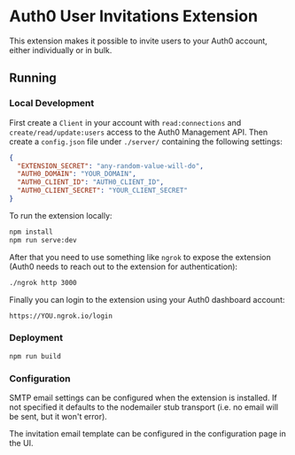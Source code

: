# Auth0 User Invitations Extension

This extension makes it possible to invite users to your Auth0 account, either individually or in bulk.

## Running

### Local Development

First create a `Client` in your account with `read:connections` and `create/read/update:users` access to the Auth0 Management API. Then create a `config.json` file under `./server/` containing the following settings:

```json
{
  "EXTENSION_SECRET": "any-random-value-will-do",
  "AUTH0_DOMAIN": "YOUR_DOMAIN",
  "AUTH0_CLIENT_ID": "AUTH0_CLIENT_ID",
  "AUTH0_CLIENT_SECRET": "YOUR_CLIENT_SECRET"
}
```

To run the extension locally:

```bash
npm install
npm run serve:dev
```

After that you need to use something like `ngrok` to expose the extension (Auth0 needs to reach out to the extension for authentication):

```bash
./ngrok http 3000
```

Finally you can login to the extension using your Auth0 dashboard account:

```
https://YOU.ngrok.io/login
```

### Deployment

```
npm run build
```

### Configuration

SMTP email settings can be configured when the extension is installed. If not
specified it defaults to the nodemailer stub transport (i.e. no email will be
sent, but it won't error).

The invitation email template can be configured in the configuration page in
the UI.
